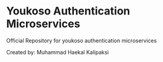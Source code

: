 # Youkoso Authentication Microservices

Official Repository for youkoso authentication microservices

Created by: Muhammad Haekal Kalipaksi
